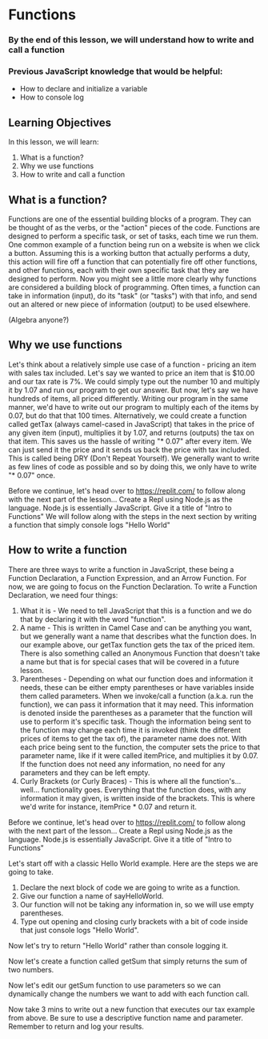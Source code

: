 # Functions

### By the end of this lesson, we will understand how to write and call a function
### Previous JavaScript knowledge that would be helpful:
- How to declare and initialize a variable
- How to console log

## Learning Objectives
In this lesson, we will learn:
1. What is a function?
2. Why we use functions
3. How to write and call a function

## What is a function?
Functions are one of the essential building blocks of a program. They can be thought of as the verbs, or the "action" pieces of the code. Functions are designed to perform a specific task, or set of tasks, each time we run them. One common example of a function being run on a website is when we click a button. Assuming this is a working button that actually performs a duty, this action will fire off a function that can potentially fire off other functions, and other functions, each with their own specific task that they are designed to perform. Now you might see a little more clearly why functions are considered a building block of programming.
Often times, a function can take in information (input), do its "task" (or "tasks") with that info, and send out an altered or new piece of information (output) to be used elsewhere.

(Algebra anyone?)

## Why we use functions
Let's think about a relatively simple use case of a function - pricing an item with sales tax included. Let's say we wanted to price an item that is $10.00 and our tax rate is 7%. We could simply type out the number 10 and multiply it by 1.07 and run our program to get our answer. But now, let's say we have hundreds of items, all priced differently. Writing our program in the same manner, we'd have to write out our program to multiply each of the items by 0.07, but do that that 100 times. Alternatively, we could create a function called getTax (always camel-cased in JavaScript) that takes in the price of any given item (input), multiplies it by 1.07, and returns (outputs) the tax on that item. This saves us the hassle of writing "* 0.07" after every item. We can just send it the price and it sends us back the price with tax included. This is called being DRY (Don't Repeat Yourself). We generally want to write as few lines of code as possible and so by doing this, we only have to write "* 0.07" once.

Before we continue, let's head over to https://replit.com/ to follow along with the next part of the lesson...
Create a Repl using Node.js as the language. Node.js is essentially JavaScript.
Give it a title of "Intro to Functions"
We will follow along with the steps in the next section by writing a function that simply console logs "Hello World"

## How to write a function
There are three ways to write a function in JavaScript, these being a Function Declaration, a Function Expression, and an Arrow Function. For now, we are going to focus on the Function Declaration. To write a Function Declaration, we need four things:
1. What it is - We need to tell JavaScript that this is a function and we do that by declaring it with the word "function".
2. A name - This is written in Camel Case and can be anything you want, but we generally want a name that describes what the function does. In our example above, our getTax function gets the tax of the priced item. There is also something called an Anonymous Function that doesn't take a name but that is for special cases that will be covered in a future lesson.
3. Parentheses - Depending on what our function does and information it needs, these can be either empty parentheses or have variables inside them called parameters. When we invoke/call a function (a.k.a. run the function), we can pass it information that it may need. This information is denoted inside the parentheses as a parameter that the function will use to perform it's specific task. Though the information being sent to the function may change each time it is invoked (think the different prices of items to get the tax of), the parameter name does not. With each price being sent to the function, the computer sets the price to that parameter name, like if it were called itemPrice, and multiplies it by 0.07. If the function does not need any information, no need for any parameters and they can be left empty.
4. Curly Brackets (or Curly Braces) - This is where all the function's... well... functionality goes. Everything that the function does, with any information it may given, is written inside of the brackets. This is where we'd write for instance, itemPrice * 0.07 and return it.

Before we continue, let's head over to https://replit.com/ to follow along with the next part of the lesson...
Create a Repl using Node.js as the language. Node.js is essentially JavaScript.
Give it a title of "Intro to Functions"

Let's start off with a classic Hello World example. Here are the steps we are going to take.
1. Declare the next block of code we are going to write as a function.
2. Give our function a name of sayHelloWorld.
3. Our function will not be taking any information in, so we will use empty parentheses.
4. Type out opening and closing curly brackets with a bit of code inside that just console logs "Hello World".

Now let's try to return "Hello World" rather than console logging it.

Now let's create a function called getSum that simply returns the sum of two numbers.

Now let's edit our getSum function to use parameters so we can dynamically change the numbers we want to add with each function call.

Now take 3 mins to write out a new function that executes our tax example from above. Be sure to use a descriptive function name and parameter. Remember to return and log your results.
